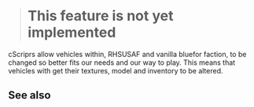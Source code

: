 > # This feature is not yet implemented
cScriprs allow vehicles within, RHSUSAF and vanilla bluefor faction, to be changed so better fits our needs and our way to play. This means that vehicles with get their textures, model and  inventory to be altered.

## See also